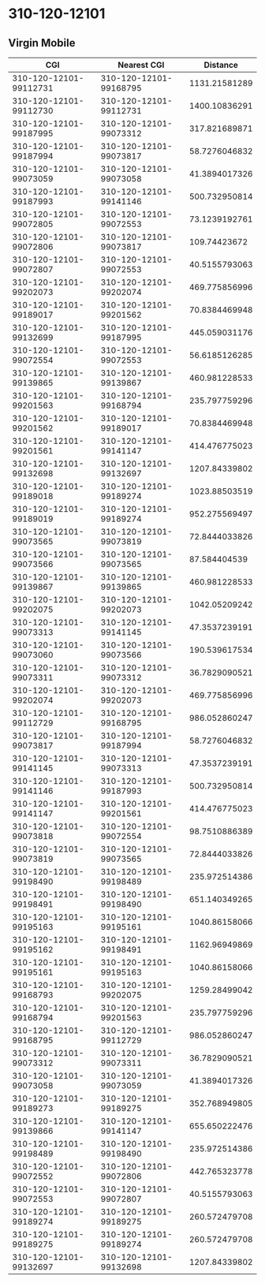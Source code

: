 # 310-120-12101
## Virgin Mobile


| CGI | Nearest CGI | Distance |
|-----|-------------|----------|
| 310-120-12101-99112731 | 310-120-12101-99168795 | 1131.21581289 |
| 310-120-12101-99112730 | 310-120-12101-99112731 | 1400.10836291 |
| 310-120-12101-99187995 | 310-120-12101-99073312 | 317.821689871 |
| 310-120-12101-99187994 | 310-120-12101-99073817 | 58.7276046832 |
| 310-120-12101-99073059 | 310-120-12101-99073058 | 41.3894017326 |
| 310-120-12101-99187993 | 310-120-12101-99141146 | 500.732950814 |
| 310-120-12101-99072805 | 310-120-12101-99072553 | 73.1239192761 |
| 310-120-12101-99072806 | 310-120-12101-99073817 | 109.74423672 |
| 310-120-12101-99072807 | 310-120-12101-99072553 | 40.5155793063 |
| 310-120-12101-99202073 | 310-120-12101-99202074 | 469.775856996 |
| 310-120-12101-99189017 | 310-120-12101-99201562 | 70.8384469948 |
| 310-120-12101-99132699 | 310-120-12101-99187995 | 445.059031176 |
| 310-120-12101-99072554 | 310-120-12101-99072553 | 56.6185126285 |
| 310-120-12101-99139865 | 310-120-12101-99139867 | 460.981228533 |
| 310-120-12101-99201563 | 310-120-12101-99168794 | 235.797759296 |
| 310-120-12101-99201562 | 310-120-12101-99189017 | 70.8384469948 |
| 310-120-12101-99201561 | 310-120-12101-99141147 | 414.476775023 |
| 310-120-12101-99132698 | 310-120-12101-99132697 | 1207.84339802 |
| 310-120-12101-99189018 | 310-120-12101-99189274 | 1023.88503519 |
| 310-120-12101-99189019 | 310-120-12101-99189274 | 952.275569497 |
| 310-120-12101-99073565 | 310-120-12101-99073819 | 72.8444033826 |
| 310-120-12101-99073566 | 310-120-12101-99073565 | 87.584404539 |
| 310-120-12101-99139867 | 310-120-12101-99139865 | 460.981228533 |
| 310-120-12101-99202075 | 310-120-12101-99202073 | 1042.05209242 |
| 310-120-12101-99073313 | 310-120-12101-99141145 | 47.3537239191 |
| 310-120-12101-99073060 | 310-120-12101-99073566 | 190.539617534 |
| 310-120-12101-99073311 | 310-120-12101-99073312 | 36.7829090521 |
| 310-120-12101-99202074 | 310-120-12101-99202073 | 469.775856996 |
| 310-120-12101-99112729 | 310-120-12101-99168795 | 986.052860247 |
| 310-120-12101-99073817 | 310-120-12101-99187994 | 58.7276046832 |
| 310-120-12101-99141145 | 310-120-12101-99073313 | 47.3537239191 |
| 310-120-12101-99141146 | 310-120-12101-99187993 | 500.732950814 |
| 310-120-12101-99141147 | 310-120-12101-99201561 | 414.476775023 |
| 310-120-12101-99073818 | 310-120-12101-99072554 | 98.7510886389 |
| 310-120-12101-99073819 | 310-120-12101-99073565 | 72.8444033826 |
| 310-120-12101-99198490 | 310-120-12101-99198489 | 235.972514386 |
| 310-120-12101-99198491 | 310-120-12101-99198490 | 651.140349265 |
| 310-120-12101-99195163 | 310-120-12101-99195161 | 1040.86158066 |
| 310-120-12101-99195162 | 310-120-12101-99198491 | 1162.96949869 |
| 310-120-12101-99195161 | 310-120-12101-99195163 | 1040.86158066 |
| 310-120-12101-99168793 | 310-120-12101-99202075 | 1259.28499042 |
| 310-120-12101-99168794 | 310-120-12101-99201563 | 235.797759296 |
| 310-120-12101-99168795 | 310-120-12101-99112729 | 986.052860247 |
| 310-120-12101-99073312 | 310-120-12101-99073311 | 36.7829090521 |
| 310-120-12101-99073058 | 310-120-12101-99073059 | 41.3894017326 |
| 310-120-12101-99189273 | 310-120-12101-99189275 | 352.768949805 |
| 310-120-12101-99139866 | 310-120-12101-99141147 | 655.650222476 |
| 310-120-12101-99198489 | 310-120-12101-99198490 | 235.972514386 |
| 310-120-12101-99072552 | 310-120-12101-99072806 | 442.765323778 |
| 310-120-12101-99072553 | 310-120-12101-99072807 | 40.5155793063 |
| 310-120-12101-99189274 | 310-120-12101-99189275 | 260.572479708 |
| 310-120-12101-99189275 | 310-120-12101-99189274 | 260.572479708 |
| 310-120-12101-99132697 | 310-120-12101-99132698 | 1207.84339802 |
